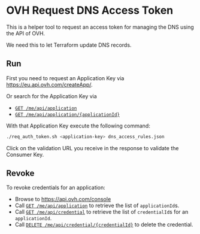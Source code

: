 # OVH Request DNS Access Token

This is a helper tool to request an access token for managing the DNS using
the API of OVH.

We need this to let Terraform update DNS records.

## Run

First you need to request an Application Key via https://eu.api.ovh.com/createApp/.

Or search for the Application Key via

- [`GET /me/api/application`](https://api.ovh.com/console/#/me/api/application#GET)
- [`GET /me/api/application/{applicationId}`](https://api.ovh.com/console/#/me/api/application/{applicationId}#GET)

With that Application Key execute the following command:

```bash
./req_auth_token.sh <application-key> dns_access_rules.json
```

Click on the validation URL you receive in the response to validate the Consumer Key.

## Revoke

To revoke credentials for an application:

- Browse to https://api.ovh.com/console
- Call [`GET /me/api/application`](https://api.ovh.com/console/#/me/api/application#GET)
  to retrieve the list of `applicationId`s.
- Call [`GET /me/api/credential`](https://api.ovh.com/console/#/me/api/credential#GET)
  to retrieve the list of `credentialId`s for an `applicationId`.
- Call [`DELETE /me/api/credential/{credentialId}`](https://api.ovh.com/console/#/me/api/credential/{credentialId}#DELETE)
  to delete the credential.
